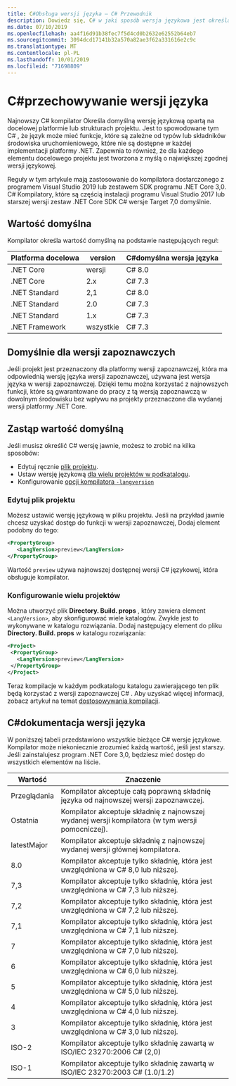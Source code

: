 ```yaml
---
title: C#Obsługa wersji języka — C# Przewodnik
description: Dowiedz się, C# w jaki sposób wersja językowa jest określana na podstawie projektu, i różne wartości, które można dostosować ręcznie do programu.
ms.date: 07/10/2019
ms.openlocfilehash: aa4f16d91b38fec7f5d4cd0b2632e62552b64eb7
ms.sourcegitcommit: 3094dcd17141b32a570a82ae3f62a331616e2c9c
ms.translationtype: MT
ms.contentlocale: pl-PL
ms.lasthandoff: 10/01/2019
ms.locfileid: "71698809"
---
```

# <a name="c-language-versioning"></a>C#przechowywanie wersji języka

Najnowszy C# kompilator Określa domyślną wersję językową opartą na docelowej platformie lub strukturach projektu. Jest to spowodowane tym C# , że język może mieć funkcje, które są zależne od typów lub składników środowiska uruchomieniowego, które nie są dostępne w każdej implementacji platformy .NET. Zapewnia to również, że dla każdego elementu docelowego projektu jest tworzona z myślą o największej zgodnej wersji językowej.

Reguły w tym artykule mają zastosowanie do kompilatora dostarczonego z programem Visual Studio 2019 lub zestawem SDK programu .NET Core 3,0. C# Kompilatory, które są częścią instalacji programu Visual Studio 2017 lub starszej wersji zestaw .NET Core SDK C# wersje Target 7,0 domyślnie. 

## <a name="defaults"></a>Wartość domyślna

Kompilator określa wartość domyślną na podstawie następujących reguł:

|Platforma docelowa|version|C#domyślna wersja języka|
|----------------|-------|---------------------------|
|.NET Core|wersji|C# 8.0|
|.NET Core|2.x|C# 7.3|
|.NET Standard|2,1|C# 8.0|
|.NET Standard|2.0|C# 7.3|
|.NET Standard|1.x|C# 7.3|
|.NET Framework|wszystkie|C# 7.3|

## <a name="default-for-previews"></a>Domyślnie dla wersji zapoznawczych

Jeśli projekt jest przeznaczony dla platformy wersji zapoznawczej, która ma odpowiednią wersję języka wersji zapoznawczej, używana jest wersja języka w wersji zapoznawczej. Dzięki temu można korzystać z najnowszych funkcji, które są gwarantowane do pracy z tą wersją zapoznawczą w dowolnym środowisku bez wpływu na projekty przeznaczone dla wydanej wersji platformy .NET Core.

## <a name="override-a-default"></a>Zastąp wartość domyślną

Jeśli musisz określić C# wersję jawnie, możesz to zrobić na kilka sposobów:

- Edytuj ręcznie [plik projektu](#edit-the-project-file).
- Ustaw wersję językową [dla wielu projektów w podkatalogu](#configure-multiple-projects).
- Konfigurowanie [opcji kompilatora `-langversion`](compiler-options/langversion-compiler-option.md)

### <a name="edit-the-project-file"></a>Edytuj plik projektu

Możesz ustawić wersję językową w pliku projektu. Jeśli na przykład jawnie chcesz uzyskać dostęp do funkcji w wersji zapoznawczej, Dodaj element podobny do tego:

```xml
<PropertyGroup>
   <LangVersion>preview</LangVersion>
</PropertyGroup>
```

Wartość `preview` używa najnowszej dostępnej wersji C# językowej, która obsługuje kompilator.

### <a name="configure-multiple-projects"></a>Konfigurowanie wielu projektów

Można utworzyć plik **Directory. Build. props** , który zawiera element `<LangVersion>`, aby skonfigurować wiele katalogów. Zwykle jest to wykonywane w katalogu rozwiązania. Dodaj następujący element do pliku **Directory. Build. props** w katalogu rozwiązania:

```xml
<Project>
 <PropertyGroup>
   <LangVersion>preview</LangVersion>
 </PropertyGroup>
</Project>
```

Teraz kompilacje w każdym podkatalogu katalogu zawierającego ten plik będą korzystać z wersji zapoznawczej C# . Aby uzyskać więcej informacji, zobacz artykuł na temat [dostosowywania kompilacji](/visualstudio/msbuild/customize-your-build).

## <a name="c-language-version-reference"></a>C#dokumentacja wersji języka

W poniższej tabeli przedstawiono wszystkie bieżące C# wersje językowe. Kompilator może niekoniecznie zrozumieć każdą wartość, jeśli jest starszy. Jeśli zainstalujesz program .NET Core 3,0, będziesz mieć dostęp do wszystkich elementów na liście.

|Wartość|Znaczenie|
|------------|-------------|
|Przeglądania|Kompilator akceptuje całą poprawną składnię języka od najnowszej wersji zapoznawczej.|
|Ostatnia|Kompilator akceptuje składnię z najnowszej wydanej wersji kompilatora (w tym wersji pomocniczej).|
|latestMajor|Kompilator akceptuje składnię z najnowszej wydanej wersji głównej kompilatora.|
|8.0|Kompilator akceptuje tylko składnię, która jest uwzględniona w C# 8,0 lub niższej.|
|7,3|Kompilator akceptuje tylko składnię, która jest uwzględniona w C# 7,3 lub niższej.|
|7,2|Kompilator akceptuje tylko składnię, która jest uwzględniona w C# 7,2 lub niższej.|
|7,1|Kompilator akceptuje tylko składnię, która jest uwzględniona w C# 7,1 lub niższej.|
|7|Kompilator akceptuje tylko składnię, która jest uwzględniona w C# 7,0 lub niższej.|
|6|Kompilator akceptuje tylko składnię, która jest uwzględniona w C# 6,0 lub niższej.|
|5|Kompilator akceptuje tylko składnię, która jest uwzględniona w C# 5,0 lub niższej.|
|4|Kompilator akceptuje tylko składnię, która jest uwzględniona w C# 4,0 lub niższej.|
|3|Kompilator akceptuje tylko składnię, która jest uwzględniona w C# 3,0 lub niższej.|
|ISO-2|Kompilator akceptuje tylko składnię zawartą w ISO/IEC 23270:2006 C# (2,0) |
|ISO-1|Kompilator akceptuje tylko składnię zawartą w ISO/IEC 23270:2003 C# (1.0/1.2) |
